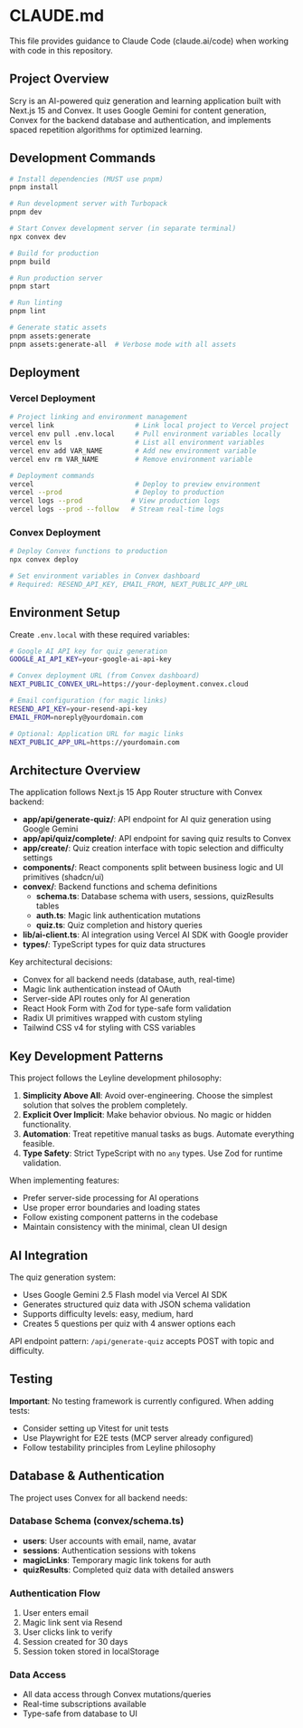 # CLAUDE.md

This file provides guidance to Claude Code (claude.ai/code) when working with code in this repository.

## Project Overview

Scry is an AI-powered quiz generation and learning application built with Next.js 15 and Convex. It uses Google Gemini for content generation, Convex for the backend database and authentication, and implements spaced repetition algorithms for optimized learning.

## Development Commands

```bash
# Install dependencies (MUST use pnpm)
pnpm install

# Run development server with Turbopack
pnpm dev

# Start Convex development server (in separate terminal)
npx convex dev

# Build for production
pnpm build

# Run production server
pnpm start

# Run linting
pnpm lint

# Generate static assets
pnpm assets:generate
pnpm assets:generate-all  # Verbose mode with all assets
```

## Deployment

### Vercel Deployment

```bash
# Project linking and environment management
vercel link                    # Link local project to Vercel project
vercel env pull .env.local     # Pull environment variables locally
vercel env ls                  # List all environment variables
vercel env add VAR_NAME        # Add new environment variable
vercel env rm VAR_NAME         # Remove environment variable

# Deployment commands
vercel                         # Deploy to preview environment
vercel --prod                  # Deploy to production
vercel logs --prod            # View production logs
vercel logs --prod --follow   # Stream real-time logs
```

### Convex Deployment

```bash
# Deploy Convex functions to production
npx convex deploy

# Set environment variables in Convex dashboard
# Required: RESEND_API_KEY, EMAIL_FROM, NEXT_PUBLIC_APP_URL
```

## Environment Setup

Create `.env.local` with these required variables:

```bash
# Google AI API key for quiz generation
GOOGLE_AI_API_KEY=your-google-ai-api-key

# Convex deployment URL (from Convex dashboard)
NEXT_PUBLIC_CONVEX_URL=https://your-deployment.convex.cloud

# Email configuration (for magic links)
RESEND_API_KEY=your-resend-api-key
EMAIL_FROM=noreply@yourdomain.com

# Optional: Application URL for magic links
NEXT_PUBLIC_APP_URL=https://yourdomain.com
```

## Architecture Overview

The application follows Next.js 15 App Router structure with Convex backend:

- **app/api/generate-quiz/**: API endpoint for AI quiz generation using Google Gemini
- **app/api/quiz/complete/**: API endpoint for saving quiz results to Convex
- **app/create/**: Quiz creation interface with topic selection and difficulty settings
- **components/**: React components split between business logic and UI primitives (shadcn/ui)
- **convex/**: Backend functions and schema definitions
  - **schema.ts**: Database schema with users, sessions, quizResults tables
  - **auth.ts**: Magic link authentication mutations
  - **quiz.ts**: Quiz completion and history queries
- **lib/ai-client.ts**: AI integration using Vercel AI SDK with Google provider
- **types/**: TypeScript types for quiz data structures

Key architectural decisions:
- Convex for all backend needs (database, auth, real-time)
- Magic link authentication instead of OAuth
- Server-side API routes only for AI generation
- React Hook Form with Zod for type-safe form validation
- Radix UI primitives wrapped with custom styling
- Tailwind CSS v4 for styling with CSS variables

## Key Development Patterns

This project follows the Leyline development philosophy:

1. **Simplicity Above All**: Avoid over-engineering. Choose the simplest solution that solves the problem completely.
2. **Explicit Over Implicit**: Make behavior obvious. No magic or hidden functionality.
3. **Automation**: Treat repetitive manual tasks as bugs. Automate everything feasible.
4. **Type Safety**: Strict TypeScript with no `any` types. Use Zod for runtime validation.

When implementing features:
- Prefer server-side processing for AI operations
- Use proper error boundaries and loading states
- Follow existing component patterns in the codebase
- Maintain consistency with the minimal, clean UI design

## AI Integration

The quiz generation system:
- Uses Google Gemini 2.5 Flash model via Vercel AI SDK
- Generates structured quiz data with JSON schema validation
- Supports difficulty levels: easy, medium, hard
- Creates 5 questions per quiz with 4 answer options each

API endpoint pattern: `/api/generate-quiz` accepts POST with topic and difficulty.

## Testing

**Important**: No testing framework is currently configured. When adding tests:
- Consider setting up Vitest for unit tests
- Use Playwright for E2E tests (MCP server already configured)
- Follow testability principles from Leyline philosophy

## Database & Authentication

The project uses Convex for all backend needs:

### Database Schema (convex/schema.ts)
- **users**: User accounts with email, name, avatar
- **sessions**: Authentication sessions with tokens
- **magicLinks**: Temporary magic link tokens for auth
- **quizResults**: Completed quiz data with detailed answers

### Authentication Flow
1. User enters email
2. Magic link sent via Resend
3. User clicks link to verify
4. Session created for 30 days
5. Session token stored in localStorage

### Data Access
- All data access through Convex mutations/queries
- Real-time subscriptions available
- Type-safe from database to UI